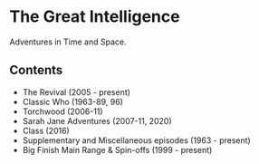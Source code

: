 # The Great Intelligence
Adventures in Time and Space.

## Contents
- The Revival (2005 - present)
- Classic Who (1963-89, 96)
- Torchwood (2006-11)
- Sarah Jane Adventures (2007-11, 2020)
- Class (2016)
- Supplementary and Miscellaneous episodes (1963 - present)
- Big Finish Main Range & Spin-offs (1999 - present)
